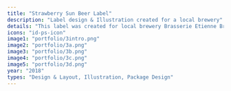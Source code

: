 ```yaml
---
title: "Strawberry Sun Beer Label"
description: "Label design & Illustration created for a local brewery"
details: "This label was created for local brewery Brasserie Etienne Brule's 2018 summer beer flavour, a strong and fruity craft beer. I created the label illustration using my own watercolour image, adjusting it in Adobe Photoshop. The label layout was created using Adobe Indesign."
icons: "id-ps-icon"
image1: "portfolio/3intro.png"
image2: "portfolio/3a.png"
image3: "portfolio/3b.png"
image4: "portfolio/3c.png"
image5: "portfolio/3d.png"
year: "2018"
types: "Design & Layout, Illustration, Package Design"
---
```

